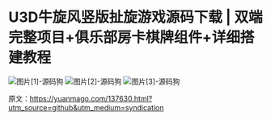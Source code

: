 # U3D牛旋风竖版扯旋游戏源码下载 | 双端完整项目+俱乐部房卡棋牌组件+详细搭建教程

![图片[1]-源码狗](https://yuanmago.com/wp-content/uploads/2025/08/1754558373-7ce3284b743aefd-1024x603.png) ![图片[2]-源码狗](https://yuanmago.com/wp-content/uploads/2025/08/1754558380-483101a6bc4e6c4-1024x602.png) ![图片[3]-源码狗](https://yuanmago.com/wp-content/uploads/2025/08/1754557461-baf8b7e5f548ca6-1024x495.png)

原文：https://yuanmago.com/137630.html?utm_source=github&utm_medium=syndication
